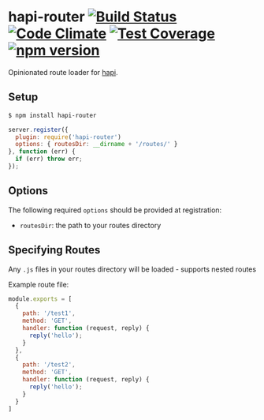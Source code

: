 hapi-router [![Build Status](https://travis-ci.org/enjoy/hapi-router.svg?branch=master)](https://travis-ci.org/enjoy/hapi-router) [![Code Climate](https://codeclimate.com/github/enjoy/hapi-router/badges/gpa.svg)](https://codeclimate.com/github/enjoy/hapi-router) [![Test Coverage](https://codeclimate.com/github/enjoy/hapi-router/badges/coverage.svg)](https://codeclimate.com/github/enjoy/hapi-router) [![npm version](https://badge.fury.io/js/hapi-router.svg)](http://badge.fury.io/js/hapi-router)
==========

Opinionated route loader for [hapi](https://github.com/spumko/hapi).

## Setup

```bash
$ npm install hapi-router
```

```js
server.register({
  plugin: require('hapi-router')
  options: { routesDir: __dirname + '/routes/' }
}, function (err) {
  if (err) throw err;
});
```

## Options

The following required `options` should be provided at registration:
* `routesDir`: the path to your routes directory

## Specifying Routes
Any `.js` files in your routes directory will be loaded - supports nested routes

Example route file:
```js
module.exports = [
  {
    path: '/test1',
    method: 'GET',
    handler: function (request, reply) {
      reply('hello');
    }
  },
  {
    path: '/test2',
    method: 'GET',
    handler: function (request, reply) {
      reply('hello');
    }
  }
]
```
